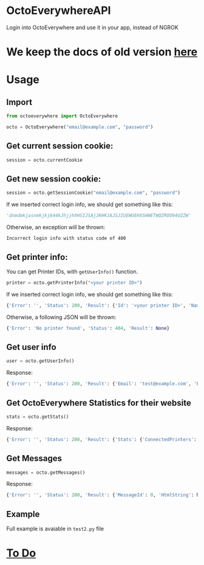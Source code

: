 # OctoEverywhereAPI
Login into OctoEverywhere and use it in your app, instead of NGROK

# We keep the docs of old version [here](https://github.com/mytja/OctoEverywhereAPI/tree/main/legacy/docs.md)

# Usage
## Import
```py
from octoeverywhere import OctoEverywhere

octo = OctoEverywhere("email@example.com", "password")
```

## Get current session cookie:
```py
session = octo.currentCookie
```

## Get new session cookie:
```py
session = octo.getSessionCookie("email@example.com", "password")
```

If we inserted correct login info, we should get something like this:
```py
'dnmdmkjasnmkjkj644kJhjjhhHSIJSAjJKHKJAJSJIUEWUEHXSHWETWQZROO94UZZW'
```

Otherwise, an exception will be thrown:
```
Incorrect login info with status code of 400
```

## Get printer info:
You can get Printer IDs, with `getUserInfo()` function.

```py
printer = octo.getPrinterInfo("<your printer ID>")
```

If we inserted correct login info, we should get something like this:
```py
{'Error': '', 'Status': 200, 'Result': {'Id': '<your printer ID>', 'Name': 'example', 'Owners': ['test@example.com'], 'LastConnectionTime': '2021-03-30T15:33:23.4649623Z', 'LastDisconnectTime': '2021-03-30T15:33:13.9014383Z'}}
```

Otherwise, a following JSON will be thrown:
```py
{'Error': 'No printer found', 'Status': 404, 'Result': None}
```

## Get user info
```py
user = octo.getUserInfo()
```

Response:
```py
{'Error': '', 'Status': 200, 'Result': {'Email': 'test@example.com', 'PrinterIds': ['<printer ID>'], 'IsMfaEnabled': False, 'HasSeenFirstTimePortalCredsMessage': True}}
```

## Get OctoEverywhere Statistics for their website
```py
stats = octo.getStats()
```

Response:
```py
{'Error': '', 'Status': 200, 'Result': {'Stats': {'ConnectedPrinters': 5476, 'WebcamMinutesStreamtedInLast24Hours': 3172}}}
```

## Get Messages
```py
messages = octo.getMessages()
```

Response:
```py
{'Error': '', 'Status': 200, 'Result': {'MessageId': 0, 'HtmlString': None, 'NeedsAck': False, 'OverridePrinterErrors': False}}
```

## Example
Full example is avaiable in `test2.py` file

# [To Do](https://github.com/mytja/OctoEverywhereAPI/projects/1)
